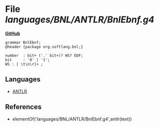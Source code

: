 # File _languages/BNL/ANTLR/BnlEbnf.g4_
**[GitHub](https://github.com/softlang/yas/blob/master/languages/BNL/ANTLR/BnlEbnf.g4)**
```
grammar BnlEbnf;
@header {package org.softlang.bnl;}

number 	: bit+ ('.' bit+)? WS? EOF;
bit 	: '0' | '1';
WS : [ \t\n\r]+ ;
```

## Languages
* [ANTLR](../languages/ANTLR.md)

## References
* elementOf('languages/BNL/ANTLR/BnlEbnf.g4',antlr(text))
